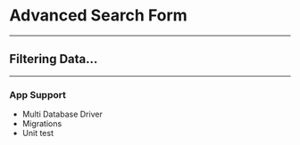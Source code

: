 # Advanced Search Form

<hr>

## Filtering Data...


<hr>

### App Support

- Multi Database Driver
- Migrations
- Unit test